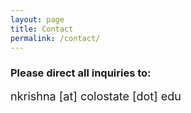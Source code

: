 ```yaml
---
layout: page
title: Contact
permalink: /contact/
---
```


### Please direct all inquiries to:
<font size="+1">nkrishna [at] colostate [dot] edu</font>
